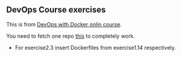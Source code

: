 ## DevOps Course exercises

This is from [DevOps with Docker onlin course](https://devopswithdocker.com/).

You need to fetch one repo [this](https://github.com/docker-hy/material-applications/tree/main/example-frontend) to completely work.

- For exercise2.3 insert Dockerfiles from exercise1.14 respectively.
